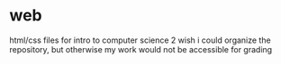 # web
html/css files for intro to computer science 2
wish i could organize the repository, but otherwise my work would not be accessible for grading
